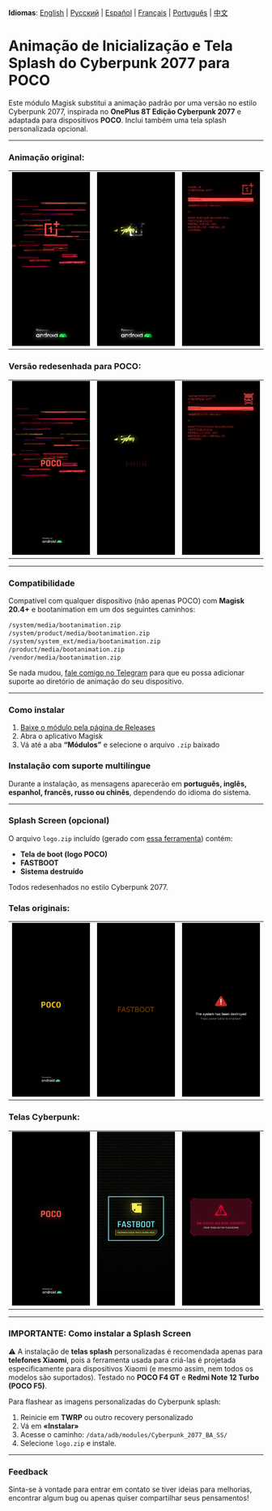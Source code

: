 **Idiomas**: [English](README.md) | [Русский](README.ru.md) | [Español](README.es.md) | [Français](README.fr.md) | [Português](README.pt.md) | [中文](README.zh.md)
# Animação de Inicialização e Tela Splash do Cyberpunk 2077 para POCO

Este módulo Magisk substitui a animação padrão por uma versão no estilo Cyberpunk 2077, inspirada no **OnePlus 8T Edição Cyberpunk 2077** e adaptada para dispositivos **POCO**. Inclui também uma tela splash personalizada opcional.

---

### Animação original:
<table>
  <tr>
    <td><img src="images/original1.png" width="100%"/></td>
    <td><img src="images/original2.png" width="100%"/></td>
    <td><img src="images/original3.png" width="100%"/></td>
  </tr>
</table>

### Versão redesenhada para POCO:
<table>
  <tr>
    <td><img src="images/custom1.png" width="100%"/></td>
    <td><img src="images/custom2.png" width="100%"/></td>
    <td><img src="images/custom3.png" width="100%"/></td>
  </tr>
</table>

---

### Compatibilidade

Compatível com qualquer dispositivo (não apenas POCO) com **Magisk 20.4+** e bootanimation em um dos seguintes caminhos:

```
/system/media/bootanimation.zip
/system/product/media/bootanimation.zip
/system/system_ext/media/bootanimation.zip
/product/media/bootanimation.zip
/vendor/media/bootanimation.zip
```

Se nada mudou, [fale comigo no Telegram](https://t.me/mbczqetuo) para que eu possa adicionar suporte ao diretório de animação do seu dispositivo.

---

### Como instalar

 1. [Baixe o módulo pela página de Releases](https://github.com/ENEIZEM/Magisk-Module-Cyberpunk-2077-Bootanimation-SplashScreen-POCO/releases)
 2. Abra o aplicativo Magisk
 3. Vá até a aba **“Módulos”** e selecione o arquivo `.zip` baixado

### Instalação com suporte multilíngue

Durante a instalação, as mensagens aparecerão em **português, inglês, espanhol, francês, russo ou chinês**, dependendo do idioma do sistema.

---

### Splash Screen (opcional)
O arquivo `logo.zip` incluído (gerado com [essa ferramenta](https://4pda.to/forum/index.php?showtopic=1023354&st=1580#entry114714184)) contém:

 * **Tela de boot (logo POCO)**
 * **FASTBOOT**
 * **Sistema destruído**

Todos redesenhados no estilo Cyberpunk 2077.

### Telas originais:
<table>
  <tr>
    <td><img src="images/splash_orig1.png" width="100%"/></td>
    <td><img src="images/splash_orig2.png" width="100%"/></td>
    <td><img src="images/splash_orig3.png" width="100%"/></td>
  </tr>
</table>

### Telas Cyberpunk:
<table>
  <tr>
    <td><img src="images/splash_custom1.png" width="100%"/></td>
    <td><img src="images/splash_custom2.png" width="100%"/></td>
    <td><img src="images/splash_custom3.png" width="100%"/></td>
  </tr>
</table>

---

### IMPORTANTE: Como instalar a Splash Screen

⚠️ A instalação de **telas splash** personalizadas é recomendada apenas para **telefones Xiaomi**, pois a ferramenta usada para criá-las é projetada especificamente para dispositivos Xiaomi (e mesmo assim, nem todos os modelos são suportados).
Testado no **POCO F4 GT** e **Redmi Note 12 Turbo (POCO F5)**.

Para flashear as imagens personalizadas do Cyberpunk splash:

 1. Reinicie em **TWRP** ou outro recovery personalizado
 2. Vá em **«Instalar»**
 3. Acesse o caminho: `/data/adb/modules/Cyberpunk_2077_BA_SS/`
 4. Selecione `logo.zip` e instale.

---

### Feedback
Sinta-se à vontade para entrar em contato se tiver ideias para melhorias, encontrar algum bug ou apenas quiser compartilhar seus pensamentos!